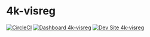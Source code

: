 # 4k-visreg

[![CircleCI](https://circleci.com/gh/fourkitchens/4k-visreg.svg?style=shield)](https://circleci.com/gh/fourkitchens/4k-visreg)
[![Dashboard 4k-visreg](https://img.shields.io/badge/dashboard-4k_visreg-yellow.svg)](https://dashboard.pantheon.io/sites/9f59a79f-0b1e-4958-93bc-d6fecf91f743#dev/code)
[![Dev Site 4k-visreg](https://img.shields.io/badge/site-4k_visreg-blue.svg)](http://dev-4k-visreg.pantheonsite.io/)